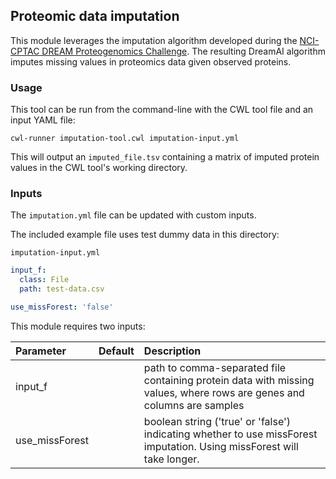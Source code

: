 ## Proteomic data imputation
This module leverages the imputation algorithm developed during the [NCI-CPTAC DREAM Proteogenomics Challenge](https://github.com/WangLab-MSSM/DreamAI). The resulting DreamAI algorithm imputes missing values in proteomics data given observed proteins.  

### Usage

This tool can be run from the command-line with the CWL tool file and an input YAML file:

``` shell
cwl-runner imputation-tool.cwl imputation-input.yml 
```

This will output an `imputed_file.tsv` containing a matrix of imputed protein values in the CWL tool's working directory.

### Inputs

The `imputation.yml` file can be updated with custom inputs. 

The included example file uses test dummy data in this directory:

`imputation-input.yml`
```yaml
input_f:
  class: File
  path: test-data.csv

use_missForest: 'false'
```

This module requires two inputs:

| Parameter                 | Default       | Description   |	
| :------------------------ |:-------------:| :-------------|
| input_f	       |	           |path to comma-separated file containing protein data with missing values, where rows are genes and columns are samples
| use_missForest         |            |boolean string ('true' or 'false') indicating whether to use missForest imputation. Using missForest will take longer.